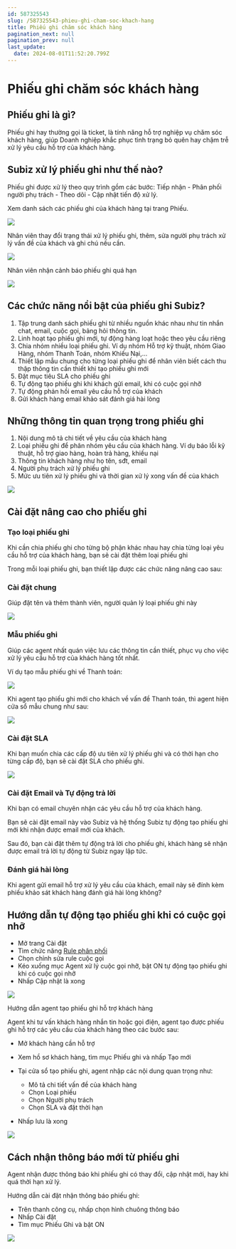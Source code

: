 ```yaml
---
id: 587325543
slug: /587325543-phieu-ghi-cham-soc-khach-hang
title: Phiếu ghi chăm sóc khách hàng
pagination_next: null
pagination_prev: null
last_update:
  date: 2024-08-01T11:52:20.799Z
---
```


# Phiếu ghi chăm sóc khách hàng



## Phiếu ghi là gì? 




Phiếu ghi hay thường gọi là ticket, là tính năng hỗ trợ nghiệp vụ chăm sóc khách hàng, giúp Doanh nghiệp khắc phục tình trạng bỏ quên hay chậm trễ xử lý yêu cầu hỗ trợ của khách hàng.
## Subiz xử lý phiếu ghi như thế nào?




Phiếu ghi được xử lý theo quy trình gồm các bước: Tiếp nhận - Phân phối người phụ trách - Theo dõi - Cập nhật tiến độ xử lý.



Xem danh sách các phiếu ghi của khách hàng tại trang Phiếu.




![](https://vcdn.subiz-cdn.com/file/fisgyrbvoymuysrddnxs_acpxkgumifuoofoosble/unnamed.png)




Nhân viên thay đổi trạng thái xử lý phiếu ghi, thêm, sửa người phụ trách xử lý vấn đề của khách và ghi chú nếu cần.


![](https://vcdn.subiz-cdn.com/file/fisgyrbvtgavtduneypd_acpxkgumifuoofoosble/unnamed.png)




Nhân viên nhận cảnh báo phiếu ghi quá hạn




![](https://vcdn.subiz-cdn.com/file/fisgyrbvweaahtnaqzae_acpxkgumifuoofoosble/unnamed.png)

## Các chức năng nổi bật của phiếu ghi Subiz?




01. Tập trung danh sách phiếu ghi từ nhiều nguồn khác nhau như tin nhắn chat, email, cuộc gọi, bảng hỏi thông tin.
11. Linh hoạt tạo phiếu ghi mới, tự động hàng loạt hoặc theo yêu cầu riêng
21. Chia nhóm nhiều loại phiếu ghi. Ví dụ nhóm Hỗ trợ kỹ thuật, nhóm Giao Hàng, nhóm Thanh Toán, nhóm Khiếu Nại,...
31. Thiết lập mẫu chung cho từng loại phiếu ghi để nhân viên biết cách thu thập thông tin cần thiết khi tạo phiếu ghi mới
41. Đặt mục tiêu SLA cho phiếu ghi
51. Tự động tạo phiếu ghi khi khách gửi email, khi có cuộc gọi nhỡ
61. Tự động phản hồi email yêu cầu hỗ trợ của khách
71. Gửi khách hàng email khảo sát đánh giá hài lòng
## Những thông tin quan trọng trong phiếu ghi




01. Nội dung mô tả chi tiết về yêu cầu của khách hàng
11. Loại phiếu ghi để phân nhóm yêu cầu của khách hàng. Ví dụ báo lỗi kỹ thuật, hỗ trợ giao hàng, hoàn trả hàng, khiếu nại
21. Thông tin khách hàng như họ tên, sđt, email
31. Người phụ trách xử lý phiếu ghi
41. Mức ưu tiên xử lý phiếu ghi và thời gian xử lý xong vấn đề của khách




![](https://vcdn.subiz-cdn.com/file/fisgyrbwackacmhmikee_acpxkgumifuoofoosble/unnamed.png)



## Cài đặt nâng cao cho phiếu ghi

### Tạo loại phiếu ghi




Khi cần chia phiếu ghi cho từng bộ phận khác nhau hay chia từng loại yêu cầu hỗ trợ của khách hàng, bạn sẽ cài đặt thêm loại phiếu ghi



Trong mỗi loại phiếu ghi, bạn thiết lập được các chức năng nâng cao sau:
### Cài đặt chung


Giúp đặt tên và thêm thành viên, người quản lý loại phiếu ghi này




![](https://vcdn.subiz-cdn.com/file/fisgyrbwduewksqgsurs_acpxkgumifuoofoosble/unnamed.png)

### Mẫu phiếu ghi


Giúp các agent nhất quán việc lưu các thông tin cần thiết, phục vụ cho việc xử lý yêu cầu hỗ trợ của khách hàng tốt nhất.



Ví dụ tạo mẫu phiếu ghi về Thanh toán:




![](https://vcdn.subiz-cdn.com/file/fisgyrbwivvgbtewkqhd_acpxkgumifuoofoosble/unnamed.png)




Khi agent tạo phiếu ghi mới cho khách về vấn đề Thanh toán, thì agent hiện cửa sổ mẫu chung như sau:


![](https://vcdn.subiz-cdn.com/file/fisgyrbwmfhxsjqehlwh_acpxkgumifuoofoosble/unnamed.png)





### Cài đặt SLA 


Khi bạn muốn chia các cấp độ ưu tiên xử lý phiếu ghi và có thời hạn cho từng cấp độ, bạn sẽ cài đặt SLA cho phiếu ghi.


![](https://vcdn.subiz-cdn.com/file/fisgyrbwpzaxvphklcsg_acpxkgumifuoofoosble/unnamed.png)



### Cài đặt Email và Tự động trả lời


Khi bạn có email chuyên nhận các yêu cầu hỗ trợ của khách hàng. 



Bạn sẽ cài đặt email này vào Subiz và hệ thống Subiz tự động tạo phiếu ghi mới khi nhận được email mới của khách.



Sau đó, bạn cài đặt thêm tự động trả lời cho phiếu ghi, khách hàng sẽ nhận được email trả lời tự động từ Subiz ngay lập tức. 


### Đánh giá hài lòng




Khi agent gửi email hỗ trợ xử lý yêu cầu của khách, email này sẽ đính kèm phiếu khảo sát khách hàng đánh giá hài lòng không?


## Hướng dẫn tự động tạo phiếu ghi khi có cuộc gọi nhỡ


- Mở trang Cài đặt
- Tìm chức năng [Rule phân phối](https://app.subiz.com.vn/settings/rule-setting)
- Chọn chỉnh sửa rule cuộc gọi
- Kéo xuống mục Agent xử lý cuộc gọi nhỡ, bật ON tự động tạo phiếu ghi khi có cuộc gọi nhỡ
- Nhấp Cập nhật là xong


![](https://vcdn.subiz-cdn.com/file/fisgyrbwuftrkvqbbewf_acpxkgumifuoofoosble/unnamed.png)






Hướng dẫn agent tạo phiếu ghi hỗ trợ khách hàng

Agent khi tư vấn khách hàng nhắn tin hoặc gọi điện, agent tạo được phiếu ghi hỗ trợ các yêu cầu của khách hàng theo các bước sau:

- Mở khách hàng cần hỗ trợ
- Xem hồ sơ khách hàng, tìm mục Phiếu ghi và nhấp Tạo mới
- Tại cửa sổ tạo phiếu ghi, agent nhập các nội dung quan trọng như:

    - Mô tả chi tiết vấn đề của khách hàng
    - Chọn Loại phiếu
    - Chọn Người phụ trách
    - Chọn SLA và đặt thời hạn



- Nhấp lưu là xong




![](https://vcdn.subiz-cdn.com/file/fisgyrbwyprctpqybrdc_acpxkgumifuoofoosble/unnamed.png)



## Cách nhận thông báo mới từ phiếu ghi




Agent nhận được thông báo khi phiếu ghi có thay đổi, cập nhật mới, hay khi quá thời hạn xử lý. 

Hướng dẫn cài đặt nhận thông báo phiếu ghi:

- Trên thanh công cụ, nhấp chọn hình chuông thông báo
- Nhấp Cài đặt
- Tìm mục Phiếu Ghi và bật ON


![](https://vcdn.subiz-cdn.com/file/fisgyrbxdenxgekluwen_acpxkgumifuoofoosble/unnamed.png)